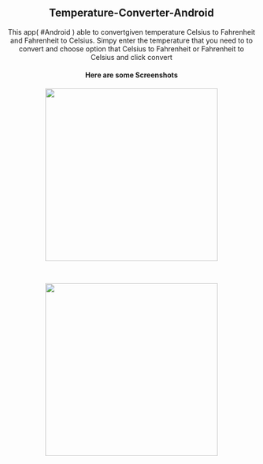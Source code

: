 <h2 align="center">Temperature-Converter-Android</h2>
<p align="center">
This app( #Android ) able to convertgiven temperature Celsius to Fahrenheit and Fahrenheit to Celsius. Simpy enter the temperature that you need to to convert and choose option that Celsius to Fahrenheit or Fahrenheit to Celsius and click convert
</p> 

<h4 align="center">Here are some Screenshots</h4>
<p align="center">
  <img src="https://cloud.githubusercontent.com/assets/23357240/24073455/c4574848-0c1d-11e7-8d0d-cc7c007f2b21.png" width="350"/>
</p>
<br>
<p align="center">
  <img src="https://cloud.githubusercontent.com/assets/23357240/24073404/48771852-0c1d-11e7-9185-5813add78ea2.png" width="350"/>
</p>
<br>
